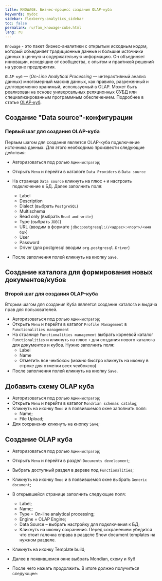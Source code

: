 ```yaml
---
title: KNOWAGE. Бизнес-процесс создания OLAP-куба
keywords: mydoc
sidebar: flexberry-analytics_sidebar
toc: false
permalink: ru/fan_knowage-cube.html
lang: ru
---
```


`Knowage` - это пакет бизнес-аналитики с открытым исходным кодом, который объединяет традиционные данные и большие источники данных в ценную и содержательную информацию. Он объединяет инновации, исходящие от сообщества, с опытом и практикой решений на уровне предприятия.

`OLAP-куб` — (_On-Line Analytical Processing_ — интерактивный анализ данных) многомерный массив данных, как правило, разреженный и долговременно хранимый, используемый в OLAP. Может быть реализован на основе универсальных реляционных СУБД или специализированным программным обеспечением. Подробнее в статье [OLAP-куб](https://ru.wikipedia.org/wiki/OLAP-%D0%BA%D1%83%D0%B1).

## Создание "Data source"-конфигурации

### Первый шаг для создания OLAP-куба 

Первым шагом для создания является OLAP-куба подключение источника данных. Для этого необходимо произвести следующие действия:

* Авторизоваться под ролью `Администратор`;
* Открыть `Menu` и перейти в каталоге `Data Providers` в `Data source`
* На странице `Data source` кликнуть на плюс `+` и настроить подключение к БД. Далее заполнить поля:
    * Label
    * Description
    * Dialect (выбрать `PostgreSQL`)
    * Multischema
    * Read only (выбрать `Read and write`)
    * Type (выбрать `JDBC`)
    * URL (вводим в формате `jdbc:postgresql://<адрес>:<порт>/<имя бд>`)
    * User
    * Password
    * Driver (для postgresql вводим `org.postgresql.Driver`)
 
* После заполнения полей кликнуть на кнопку `Save`.

## Создание каталога для формирования новых документов/кубов

### Второй шаг для создания OLAP-куба

Вторым шагом для создания Куба является создание каталога и выдача прав для пользователей.

* Авторизоваться под ролью `Администратор`;
* Открыть `Menu` и перейти в каталог `Profile Management` в `Functionalities management`
* На странице `Functionalities management` выбрать корневой каталог `Functionalities` и кликнуть на плюс `+` для создания нового каталога для документов и кубов. Нужно заполнить поля:
    * Label
    * Name
    * Отметить все чекбоксы (можно быстро кликнуть на иконку   в строке для отметки всех чекбоксов)
* После заполнения полей кликнуть на кнопку `Save`.

## Добавить схему OLAP куба

* Авторизоваться под ролью `Администратор`;
* Открыть `Menu` и перейти в каталог `Mondrian schemas catalog`;
* Кликнуть на иконку `Плюс` и в появившемся окне заполнить поля:
    * Name;
    * File Upload;
* Для сохранения кликнуть на кнопку `Save`;
 
## Создание OLAP куба

* Авторизоваться под ролью `Администратор`;
* Открыть `Menu` и перейти в раздел `Documents development`;
* Выбрать доступный раздел в дереве под `Functionalities`;
* Кликнуть на иконку `Плюс` и в появившемся окне выбрать `Generic document`;
* В открывшейся странице заполнить следующие поля:
    * Label;
    * Name;
    * Type = On-line analytical processing;
    * Engine = OLAP Engine;
    * Data Source – выбрать настройку для подключения к БД;
    * Кликнуть на иконку сохранения. Перед сохранением убедится что стоит галочка справа в разделе Show document templates на нужном разделе.
 
* Кликнуть на иконку Template build;
* Далее в появившемся окне выбрать Mondian, схему и Куб
* После чего нажать продолжить. В итоге должно получиться следующее:
